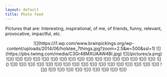 ```yaml
---
layout: default
title: Photo feed
---
```

PIctures that are:
Interesting, inspirational, of me, of friends, funny, relevant, provocative, impactful, etc.

<center>![](https://i1.wp.com/www.brainpickings.org/wp-content/uploads/2014/06/holstee_7things.jpg?zoom=2.5&w=500&ssl=1)
        ![](https://pbs.twimg.com/media/C3Gr48MXUAAW4BI.jpg)
        ![](/pictures/a.png)
        ![]()
        ![]()
        ![]()
        ![]()
        ![]()
        ![]()
        ![]()
        ![]()
        ![]()
        ![]()
        ![]()
        ![]()
        ![]()
        ![]()
        ![]()
        ![]()
        ![]()
        ![]()
        ![]()
        ![]()
        ![]()
        ![]()
        ![]()
        ![]()
        ![]()
        ![]()
        ![]()
        ![]()
        ![]()
        ![]()
        ![]()
        ![]()
        ![]()
        ![]()
        ![]()
        ![]()
        ![]()
        ![]()
        ![]()
        ![]()
        ![]()
        ![]()
        ![]()
        ![]()
        ![]()
</center>
